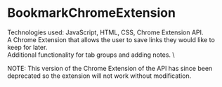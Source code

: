 # BookmarkChromeExtension
Technologies used: JavaScript, HTML, CSS, Chrome Extension API.\
A Chrome Extension that allows the user to save links they would like to keep for later. \
Additional functionality for tab groups and adding notes. \

NOTE: This version of the Chrome Extension of the API has since been deprecated so the extension will not work without modification. 
